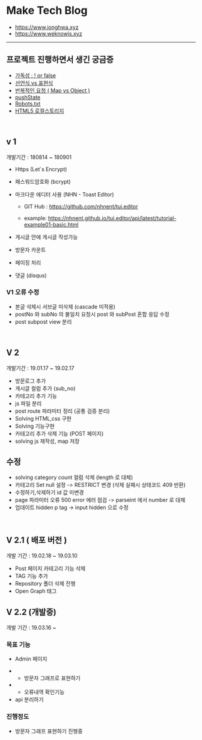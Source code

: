 # Make Tech Blog

- https://www.jonghwa.xyz
- https://www.weknowjs.xyz

---

## 프로젝트 진행하면서 생긴 궁금증

- [가독성 : ! or false](https://github.com/jonghwajoa/MakeBlog/blob/master/Memo/!%20or%20false.md)
- [선언식 vs 표현식](https://github.com/jonghwajoa/MakeBlog/blob/master/Memo/%EC%84%A0%EC%96%B8%EC%8B%9Dvs%ED%91%9C%ED%98%84%EC%8B%9D.md)
- [반복적인 요청 ( Map vs Object )](https://github.com/jonghwajoa/MakeBlog/blob/master/Memo/Map%20vs%20Object.md)
- [pushState](https://github.com/jonghwajoa/MakeBlog/blob/master/Memo/pushState.md)
- [Robots.txt](https://github.com/jonghwajoa/MakeBlog/blob/master/Memo/robotstxt.md)
- [HTML5 로컬스토리지](https://github.com/jonghwajoa/MakeBlog/blob/master/Memo/%EC%9B%B9%EC%8A%A4%ED%86%A0%EB%A6%AC%EC%A7%80.md)

<br>

## v 1

개발기간 : 180814 ~ 180901

- Https (Let`s Encrypt)
- 패스워드암호화 (bcrypt)
- 마크다운 에디터 사용 (NHN - Toast Editor)

  - GIT Hub : <https://github.com/nhnent/tui.editor>

  - example: <https://nhnent.github.io/tui.editor/api/latest/tutorial-example01-basic.html>

- 게시글 안에 게시글 작성가능
- 방문자 카운트
- 페이징 처리
- 댓글 (disqus)

### V1 오류 수정

- 본글 삭제시 서브글 미삭제 (cascade 미적용)
- postNo 와 subNo 의 불일치 요청시 post 와 subPost 혼합 응답 수정
- post subpost view 분리

<br>

## V 2

개발기간 : 19.01.17 ~ 19.02.17

- 방문로그 추가
- 게시글 컬럼 추가 (sub_no)
- 카테고리 추가 기능
- js 파일 분리
- post route 파라미터 정리 (공통 검증 분리)
- Solving HTML,css 구현
- Solving 기능구현
- 카테고리 추가 삭제 기능 (POST 페이지)
- solving js 재작성, map 저장

## 수정

- solving category count 컬럼 삭제 (length 로 대체)
- 카테고리 Set null 설정 -> RESTRICT 변경 (삭제 실패시 상태코드 409 반환)
- 수정하기,삭제하기 id 값 미변경
- page 파라미터 오류 500 error 에러 점검 -> parseint 에서 number 로 대체
- 업데이트 hidden p tag -> input hidden 으로 수정

<br>

## V 2.1 ( 배포 버전 )

개발 기간 : 19.02.18 ~ 19.03.10

- Post 페이지 카테고리 기능 삭제
- TAG 기능 추가
- Repository 폴더 삭제 진행
- Open Graph 태그

## V 2.2 (개발중)

개발 기간 : 19.03.16 ~

### 목표 기능

- Admin 페이지

* - 방문자 그래프로 표현하기
* - 오류내역 확인기능
* api 분리하기

### 진행정도

- 방문자 그래프 표현하기 진행중
